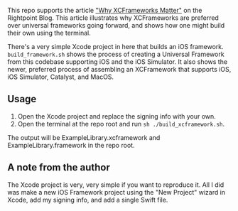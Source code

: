 This repo supports the article ["Why XCFrameworks Matter"](https://www.rightpoint.com/rplabs/2021/01/why-xcframeworks-matter/) on the Rightpoint Blog. This article illustrates why XCFrameworks are preferred over universal frameworks going forward, and shows how one might build their own using the terminal.

There's a very simple Xcode project in here that builds an iOS framework. `build_framework.sh` shows the process of creating a Universal Framework from this codebase supporting iOS and the iOS Simulator. It also shows the newer, preferred process of assembling an XCFramework that supports iOS, iOS Simulator, Catalyst, and MacOS.

## Usage

1. Open the Xcode project and replace the signing info with your own.
2. Open the terminal at the repo root and run `sh ./build_xcframework.sh`.

The output will be ExampleLibrary.xcframework and ExampleLibrary.framework in the repo root.

## A note from the author

The Xcode project is very, very simple if you want to reproduce it. All I did was make a new iOS Framework project using the "New Project" wizard in Xcode, add my signing info, and add a single Swift file.
